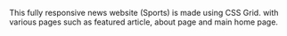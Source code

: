 This fully responsive news website (Sports) is made using CSS Grid.
with various pages such as featured article, about page and main home page.
